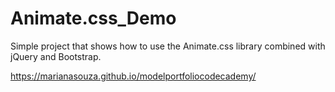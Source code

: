 # Animate.css_Demo

Simple project that shows how to use the Animate.css library combined with jQuery and Bootstrap.

https://marianasouza.github.io/modelportfoliocodecademy/
